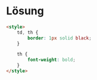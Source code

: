 # Lösung
```html
<style>
    td, th {
        border: 1px solid black;
    }

    th {
        font-weight: bold;
    }
</style>
```